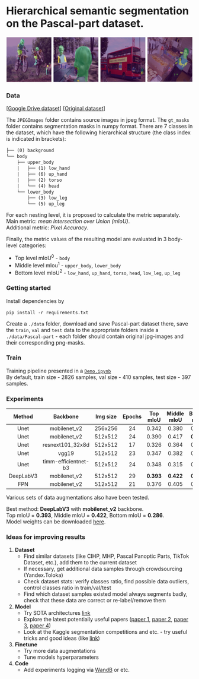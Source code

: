 # Hierarchical semantic segmentation on the Pascal-part dataset.

<p align="center">
    <img src="imgs/examples.jpg", width="700px">
</p>

### Data

[[Google Drive dataset](https://drive.google.com/file/d/1llsnhnfHIypQDmGNB9vl5Yvwjir-zZwU/view?usp=sharing)]
[[Original dataset](http://roozbehm.info/pascal-parts/pascal-parts.html)]

The `JPEGImages` folder contains source images in jpeg format. The `gt_masks` folder contains segmentation masks in numpy format.
There are 7 classes in the dataset, which have the following hierarchical structure (the class index is indicated in brackets):

```
├── (0) background
└── body
    ├── upper_body
    |   ├── (1) low_hand
    |   ├── (6) up_hand
    |   ├── (2) torso
    |   └── (4) head
    └── lower_body
        ├── (3) low_leg
        └── (5) up_leg
```
For each nesting level, it is proposed to calculate the metric separately.  
Main metric: *mean Intersection over Union (mIoU)*.  
Additional metric: *Pixel Accuracy*.

Finally, the metric values of the resulting model are evaluated in 3 body-level categories:
* Top level mIoU<sup>0</sup> - `body`
* Middle level mIou<sup>1</sup> - `upper_body`, `lower_body`
* Bottom level mIoU<sup>2</sup> - `low_hand`, `up_hand`, `torso`, `head`, `low_leg`, `up_leg`

### Getting started

Install dependencies by  
```
pip install -r requirements.txt
```
Create a `./data` folder, download and save Pascal-part dataset there, save the `train`, `val` and `test` data to the appropriate folders inside a `./data/Pascal-part` - еach folder should contain original jpg-images and their corresponding png-masks.

### Train

Training pipeline presented in a <a href="https://github.com/PlaeryinBol/Heirarchical_segmentation/blob/main/Demo.ipynb">`Demo.ipynb`</a>  
By default, train size - 2826 samples, val size - 410 samples, test size - 397 samples.

### Experiments

|   Method  |    Backbone     |  Img size | Epochs | Top mIoU | Middle mIoU | Bottom mIoU  | mIoU |
| :-------: | :---------------: | :------: | :----: | :----: | :----: | :----: | :----: |
|  Unet  |     mobilenet_v2  | 256x256 | 24 | 0.342 | 0.380 | 0.238 | 0.446  |
|  Unet  |     mobilenet_v2  | 512x512 | 24 | 0.390 | 0.417 | **0.286** | 0.490  |
|  Unet  |     resnext101_32x8d  | 512x512 | 17 | 0.326 | 0.364 | 0.194 | 0.433  |
|  Unet  |     vgg19  | 512x512 | 23 | 0.347 | 0.382 | 0.216 | 0.450  |
|  Unet  |     timm-efficientnet-b3  | 512x512 | 24 | 0.348 | 0.315 | 0.216 | 0.423  |
|  DeepLabV3  |     mobilenet_v2  | 512x512 | 29 | **0.393** | **0.422** | **0.286** | **0.492**  |
|  FPN  |     mobilenet_v2  | 512x512 | 21 | 0.376 | 0.405 | 0.263 | 0.478  |

Various sets of data augmentations also have been tested.  

Best method: **DeepLabV3** with **mobilenet_v2** backbone.  
Top mIoU = **0.393**, Middle mIoU = **0.422**, Bottom mIoU = **0.286**.  
Model weights can be downloaded [here](https://drive.google.com/file/d/1DXsWpWbTueSY6f_zobAqoyX5flp15lzV/view?usp=share_link).

### Ideas for improving results
1. **Dataset**
    * Find similar datasets (like CIHP, MHP, Pascal Panoptic Parts, TikTok Dataset, etc.), add them to the current dataset
    * If necessary, get additional data samples through crowdsourcing (Yandex.Toloka)
    * Check dataset stats: verify classes ratio, find possible data outliers, control classes ratio in train/val/test
    * Find which dataset samples existed model always segments badly, check that these data are correct or re-label/remove them
2. **Model**
    * Try SOTA architectures [link](https://paperswithcode.com/task/human-part-segmentation)
    * Explore the latest potentially useful papers ([paper 1](https://arxiv.org/pdf/2102.01460.pdf), [paper 2](https://arxiv.org/pdf/2101.06175v1.pdf), [paper 3](https://arxiv.org/pdf/2105.11168.pdf), [paper 4](https://arxiv.org/pdf/2106.05897.pdf))
    * Look at the Kaggle segmentation competitions and etc. - try useful tricks and good ideas (like [link](https://mmsegmentation.readthedocs.io/en/latest/tutorials/training_tricks.html))
3. **Finetune**
    * Try more data augmentations
    * Tune models hyperparameters
4. **Code**
    * Add experiments logging via [WandB](https://wandb.ai/) or etc.
